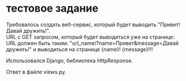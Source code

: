 # тестовое задание
Требовалось создать веб-сервис, который будет выводить "Привет! Давай дружить!".\
URL с GET запросом, который будет выводиться уже на странице:\
URL должен быть таким: 
"url_name/?name=Привет&message=Давай дружить!"
 и выводиться на странице {name}! {message}!!!
 
 Использовался Django, библиотека HttpResponse.
 
 Ответ в файле views.py.
 
 

